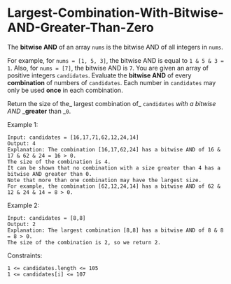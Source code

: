 # Largest-Combination-With-Bitwise-AND-Greater-Than-Zero

The **bitwise AND** of an array `nums` is the bitwise AND of all integers in `nums`.

For example, for `nums = [1, 5, 3]`, the bitwise AND is equal to `1 & 5 & 3 = 1`.
Also, for `nums = [7]`, the bitwise AND is `7`.
You are given an array of positive integers `candidates`. Evaluate the **bitwise AND** of every **combination** of numbers of `candidates`. Each number in `candidates` may only be used **once** in each combination.

Return the size of the_ largest combination of_ `candidates` _with a bitwise AND_ _**greater** than _`0`.

 

Example 1:
```
Input: candidates = [16,17,71,62,12,24,14]
Output: 4
Explanation: The combination [16,17,62,24] has a bitwise AND of 16 & 17 & 62 & 24 = 16 > 0.
The size of the combination is 4.
It can be shown that no combination with a size greater than 4 has a bitwise AND greater than 0.
Note that more than one combination may have the largest size.
For example, the combination [62,12,24,14] has a bitwise AND of 62 & 12 & 24 & 14 = 8 > 0.
```
Example 2:
```
Input: candidates = [8,8]
Output: 2
Explanation: The largest combination [8,8] has a bitwise AND of 8 & 8 = 8 > 0.
The size of the combination is 2, so we return 2.
``` 

Constraints:
```
1 <= candidates.length <= 105
1 <= candidates[i] <= 107
```
